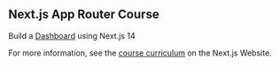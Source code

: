 ## Next.js App Router Course

Build a [Dashboard](https://nextjs-dashboard-getoarmorina3.vercel.app/) using Next.js 14

For more information, see the [course curriculum](https://nextjs.org/learn) on the Next.js Website.
